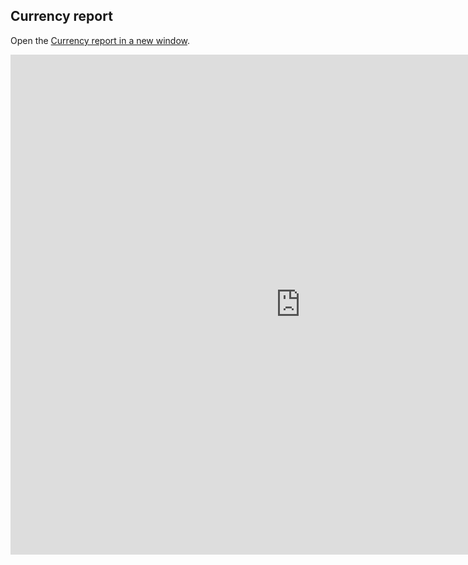 <h2>Currency report</h2>

Open the [Currency report in a new window](https://mgmt.sandbox.dea.ga.gov.au/public-dashboards/d22241dbfca54b1fa9f73938ef26e645).

<iframe src="https://mgmt.sandbox.dea.ga.gov.au/public-dashboards/d22241dbfca54b1fa9f73938ef26e645" width="928" height="800" frameborder="0"></iframe>
